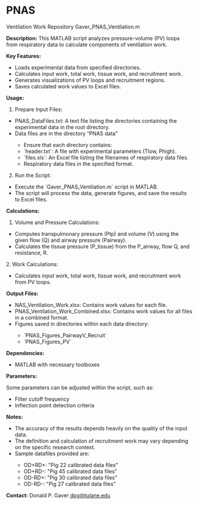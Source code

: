 # PNAS
Ventilation Work Repository
Gaver_PNAS_Ventilation.m

**Description:**
This MATLAB script analyzes pressure-volume (PV) loops from respiratory data to calculate components of ventilation work. 

**Key Features:** 
<ul>
<li>Loads experimental data from specified directories. </li>
<li>Calculates input work, total work, tissue work, and recruitment work. </li>
<li>Generates visualizations of PV loops and recruitment regions. </li>
<li>Saves calculated work values to Excel files. </li>
</ul>

**Usage:** 
1. Prepare Input Files: 
<ul>
  <li>	PNAS_DataFiles.txt: A text file listing the directories containing the experimental data in the root directory. </li>
<li>	Data files are in the directory “PNAS data”</li>
<ul>
  <li>	Ensure that each directory contains: </li>
<li>	`header.txt`: A file with experimental parameters (Tlow, Phigh). </li>
<li>	`files.xls`: An Excel file listing the filenames of respiratory data files. </li>
<li>	Respiratory data files in the specified format.</li>
</ul>  
</ul>

2. Run the Script: 
<ul>
  <li>Execute the `Gaver_PNAS_Ventilation.m` script in MATLAB. </li>
<li>The script will process the data, generate figures, and save the results to Excel files. </li>
</ul>
  
**Calculations:**
1.	Volume and Pressure Calculations:
<ul>
  <li>Computes transpulmonary pressure (Ptp) and volume (V) using the given flow (Q) and airway pressure (Pairway).</li>
<li>Calculates the tissue pressure (P_tissue) from the P_airway, flow Q, and resistance, R. </li>
</ul>
2.	Work Calculations:
<ul>
  <li>Calculates input work, total work, tissue work, and recruitment work from PV loops. </li>
</ul>

**Output Files:** 
<ul>
  <li>NAS_Ventilation_Work.xlsx: Contains work values for each file.</li>
 <li>PNAS_Ventilation_Work_Combined.xlsx: Contains work values for all files in a combined format.</li>
 <li>Figures saved in directories within each data directory:</li>
<ul>
 <li>`PNAS_Figures_PairwayV_Recruit` </li>
<li>`PNAS_Figures_PV` </li>
</ul>
</ul>

**Dependencies:**
<ul>
  <li>	MATLAB with necessary toolboxes </li>
</ul>

**Parameters:**

Some parameters can be adjusted within the script, such as: 
<ul>
  <li>	Filter cutoff frequency  </li>
 <li>	Inflection point detection criteria</li>
</ul>
 

**Notes:**
<ul>
  <li>	The accuracy of the results depends heavily on the quality of the input data.  </li>
  <li>The definition and calculation of recruitment work may vary depending on the specific research context. </li>
  <li>Sample datafiles provided are:</li>
<ul>
     <li>OD+RD+: "Pig 22 calibrated data files"</li>
     <li>OD+RD-: "Pig 45 calibrated data files"</li>
     <li>OD-RD+: "Pig 30 calibrated data files"</li>  
    <li>OD-RD-: "Pig 27 calibrated data files"</li>  
</ul>
  </ul>


**Contact:**
Donald P. Gaver 
dpg@tulane.edu

